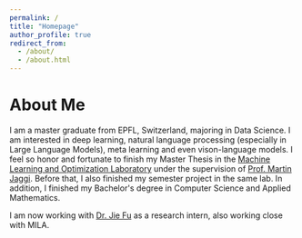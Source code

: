 ```yaml
---
permalink: /
title: "Homepage"
author_profile: true
redirect_from: 
  - /about/
  - /about.html
---
```

# About Me

I am a master graduate from EPFL, Switzerland, majoring in Data Science. I am interested in deep learning, natural language processing (especially in Large Language Models), meta learning and even vison-language models. I feel so honor and fortunate to finish my Master Thesis in the [Machine Learning and Optimization Laboratory](https://mlo.epfl.ch/) under the supervision of [Prof. Martin Jaggi](https://people.epfl.ch/martin.jaggi). Before that, I also finished my semester project in the same lab. In addition, I finished my Bachelor's degree in Computer Science and Applied Mathematics.

I am now working with [Dr. Jie Fu](https://bigaidream.github.io) as a research intern, also working close with MILA.


